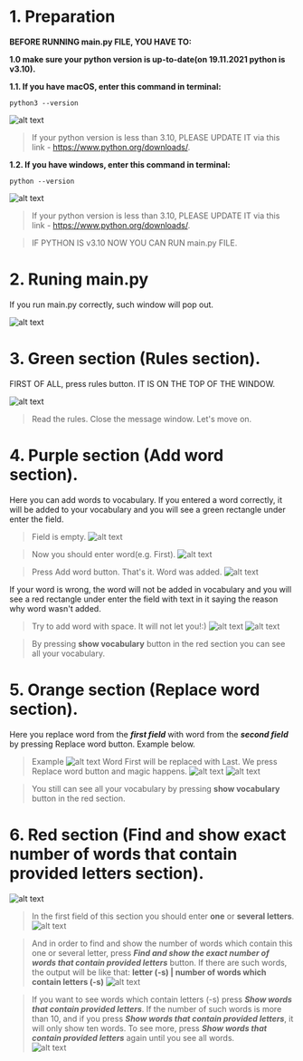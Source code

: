 # 1. Preparation

**BEFORE RUNNING main.py FILE, YOU HAVE TO:**

**1.0 make sure your python version is up-to-date(on 19.11.2021 python is v3.10).**  

**1.1. If you have macOS, enter this command in terminal:**
```
python3 --version
```
![alt text](https://github.com/NazarBorak/TestTaskVocabulary/blob/master/images_for_readme/macOS.png?raw=true)

> If your python version is less than 3.10, PLEASE UPDATE IT via this link - https://www.python.org/downloads/.

**1.2. If you have windows, enter this command in terminal:**
```
python --version
```
![alt text](https://github.com/NazarBorak/TestTaskVocabulary/blob/master/images_for_readme/windows.png?raw=true)

> If your python version is less than 3.10, PLEASE UPDATE IT via this link - https://www.python.org/downloads/.

> IF PYTHON IS v3.10 NOW YOU CAN RUN main.py FILE.

# 2. Runing main.py

If you run main.py correctly, such window will pop out.

![alt text](https://github.com/NazarBorak/TestTaskVocabulary/blob/master/images_for_readme/2Interface.png?raw=true)

# 3. Green section (Rules section).

FIRST OF ALL, press rules button. IT IS ON THE TOP OF THE WINDOW.

![alt text](https://github.com/NazarBorak/TestTaskVocabulary/blob/master/images_for_readme/3Rules.png?raw=true)
> Read the rules. Close the message window. Let's move on.

# 4. Purple section (Add word section).

Here you can add words to vocabulary. If you entered a word correctly, it will be added to your vocabulary and you will see a green rectangle under enter the field.

> Field is empty.
![alt text](https://github.com/NazarBorak/TestTaskVocabulary/blob/master/images_for_readme/4Addwords.png?raw=true)

> Now you should enter word(e.g. First).
![alt text](https://github.com/NazarBorak/TestTaskVocabulary/blob/master/images_for_readme/42space.png?raw=true)

> Press Add word button. That's it. Word was added.
![alt text](https://github.com/NazarBorak/TestTaskVocabulary/blob/master/images_for_readme/41Addwords.png?raw=true)

If your word is wrong, the word will not be added in vocabulary and you will see a red rectangle under enter the field with text in it saying the reason why word wasn't added.

> Try to add word with space. It will not let you!:)
![alt text](https://github.com/NazarBorak/TestTaskVocabulary/blob/master/images_for_readme/43spacestatus.png?raw=true)
![alt text](https://github.com/NazarBorak/TestTaskVocabulary/blob/master/images_for_readme/44status.png?raw=true)


> By pressing **show vocabulary** button in the red section you can see all your vocabulary.

# 5. Orange section (Replace word section).

Here you replace word from the ***first field*** with word from the ***second field*** by pressing Replace word button. Example below.

> Example
![alt text](https://github.com/NazarBorak/TestTaskVocabulary/blob/master/images_for_readme/5Replace.png?raw=true)
> Word First will be replaced with Last. We press Replace word button and magic happens.
![alt text](https://github.com/NazarBorak/TestTaskVocabulary/blob/master/images_for_readme/51replace.png?raw=true)
![alt text](https://github.com/NazarBorak/TestTaskVocabulary/blob/master/images_for_readme/52replace.png?raw=true)

> You still can see all your vocabulary by pressing **show vocabulary** button in the red section.

# 6. Red section (Find and show exact number of words that contain provided letters section).
![alt text](https://github.com/NazarBorak/TestTaskVocabulary/blob/master/images_for_readme/6find.png?raw=true)

> In the first field of this section you should enter **one** or **several letters**.
![alt text](https://github.com/NazarBorak/TestTaskVocabulary/blob/master/images_for_readme/62find.png?raw=true)


> And in order to find and show the number of words which contain this one or several letter, press
***Find and show the exact number of words that contain provided letters*** button.
If there are such words, the output will be like that:  **letter (-s) | number of words which contain letters (-s)**
![alt text](https://github.com/NazarBorak/TestTaskVocabulary/blob/master/images_for_readme/63find.png?raw=true)


> If you want to see words which contain letters (-s) press ***Show words that contain provided letters***.
If the number of such words is more than 10, and if you press ***Show words that contain provided letters***, it will only show ten words.
To see more, press ***Show words that contain provided letters*** again until you see all words.  
![alt text](https://github.com/NazarBorak/TestTaskVocabulary/blob/master/images_for_readme/64find.png?raw=true)
